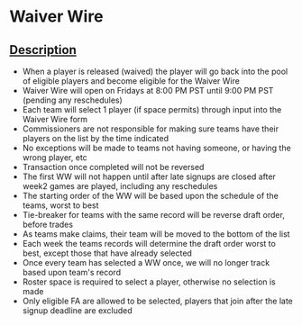 # Waiver Wire

## [Description](#description)
- When a player is released (waived) the player will go back into the pool of eligible players and become eligible for the Waiver Wire
- Waiver Wire will open on Fridays at 8:00 PM PST until 9:00 PM PST (pending any reschedules)
- Each team will select 1 player (if space permits) through input into the Waiver Wire form
- Commissioners are not responsible for making sure teams have their players on the list by the time indicated
- No exceptions will be made to teams not having someone, or having the wrong player, etc
- Transaction once completed will not be reversed
- The first WW will not happen until after late signups are closed after week2 games are played, including any reschedules
- The starting order of the WW will be based upon the schedule of the teams, worst to best
- Tie-breaker for teams with the same record will be reverse draft order, before trades
- As teams make claims, their team will be moved to the bottom of the list
- Each week the teams records will determine the draft order worst to best, except those that have already selected
- Once every team has selected a WW once, we will no longer track based upon team's record
- Roster space is required to select a player, otherwise no selection is made
- Only eligible FA are allowed to be selected, players that join after the late signup deadline are excluded
